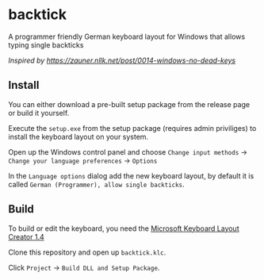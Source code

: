 # backtick

A programmer friendly German keyboard layout for Windows that allows typing single backticks

*Inspired by https://zauner.nllk.net/post/0014-windows-no-dead-keys*

## Install

You can either download a pre-built setup package from the release page or build it yourself.

Execute the `setup.exe` from the setup package (requires admin priviliges) to install
the keyboard layout on your system.

Open up the Windows control panel and choose
`Change input methods` -> `Change your language preferences` -> `Options`

In the `Language options` dialog add the new keyboard layout, by default
it is called `German (Programmer), allow single backticks`.

## Build

To build or edit the keyboard, you need the [Microsoft Keyboard Layout Creator 1.4](https://www.microsoft.com/en-us/download/details.aspx?id=22339)

Clone this repository and open up `backtick.klc`.

Click `Project` -> `Build DLL and Setup Package`.
